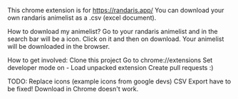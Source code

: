 This chrome extension is for https://randaris.app/
You can download your own randaris animelist as a .csv (excel document).

How to download my animelist?
  Go to your randaris animelist and in the search bar will be a icon.
  Click on it and then on download.
  Your animelist will be downloaded in the browser.

How to get involved:
  Clone this project
  Go to chrome://extensions
  Set developer mode on
    - Load unpacked extension
  Create pull requests :)

TODO:
  Replace icons (example icons from google devs)
  CSV Export have to be fixed!
  Download in Chrome doesn't work.
  
